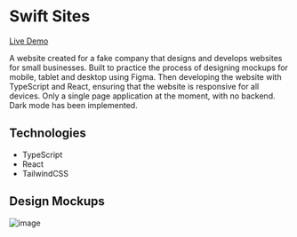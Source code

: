 # Swift Sites

[Live Demo](https://lukereed1.github.io/swift-sites/)

A website created for a fake company that designs and develops websites for small businesses. Built to practice the process of designing mockups for mobile, tablet and desktop using Figma. Then developing the website with TypeScript and React, ensuring that the website is responsive for all devices. Only a single page application at the moment, with no backend. Dark mode has been implemented.

## Technologies

- TypeScript
- React
- TailwindCSS
## Design Mockups

![image](/mockups.svg)
